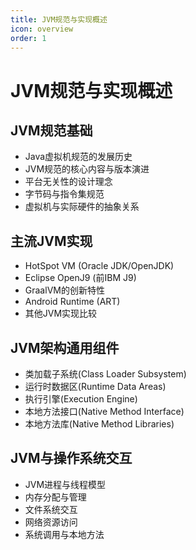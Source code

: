 ```yaml
---
title: JVM规范与实现概述
icon: overview
order: 1
---
```


# JVM规范与实现概述

## JVM规范基础

- Java虚拟机规范的发展历史
- JVM规范的核心内容与版本演进
- 平台无关性的设计理念
- 字节码与指令集规范
- 虚拟机与实际硬件的抽象关系

## 主流JVM实现

- HotSpot VM (Oracle JDK/OpenJDK)
- Eclipse OpenJ9 (前IBM J9)
- GraalVM的创新特性
- Android Runtime (ART)
- 其他JVM实现比较

## JVM架构通用组件

- 类加载子系统(Class Loader Subsystem)
- 运行时数据区(Runtime Data Areas)
- 执行引擎(Execution Engine)
- 本地方法接口(Native Method Interface)
- 本地方法库(Native Method Libraries)

## JVM与操作系统交互

- JVM进程与线程模型
- 内存分配与管理
- 文件系统交互
- 网络资源访问
- 系统调用与本地方法
